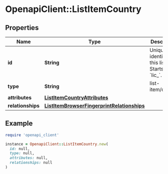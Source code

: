 # OpenapiClient::ListItemCountry

## Properties

| Name | Type | Description | Notes |
| ---- | ---- | ----------- | ----- |
| **id** | **String** | Unique identifier for this list item. Starts with &#x60;lic_&#x60;. | [optional] |
| **type** | **String** | list-item/country | [optional] |
| **attributes** | [**ListItemCountryAttributes**](ListItemCountryAttributes.md) |  | [optional] |
| **relationships** | [**ListItemBrowserFingerprintRelationships**](ListItemBrowserFingerprintRelationships.md) |  | [optional] |

## Example

```ruby
require 'openapi_client'

instance = OpenapiClient::ListItemCountry.new(
  id: null,
  type: null,
  attributes: null,
  relationships: null
)
```

